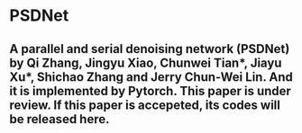# PSDNet
## A parallel and serial denoising network (PSDNet) by Qi Zhang, Jingyu Xiao, Chunwei Tian*, Jiayu Xu*, Shichao Zhang and Jerry Chun-Wei Lin. And it is implemented by Pytorch. This paper is under review. If this paper is accepeted, its codes will be released here. 
